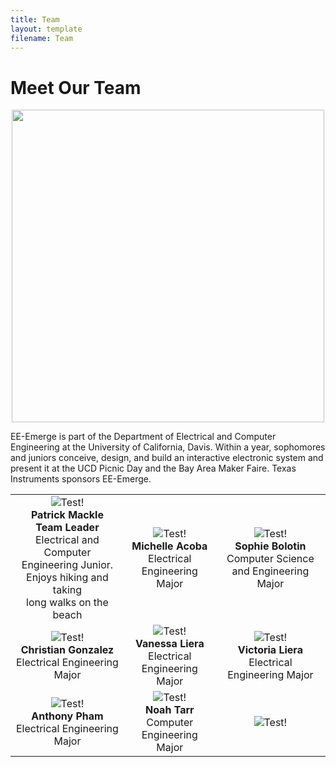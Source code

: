 ```yaml
---
title: Team
layout: template
filename: Team
--- 
```



# Meet Our Team
<p align="center"> 
<img src="https://github.com/pmackle/EE-Emerge-2020-FourFace/blob/master/Documentation/Photos/team.png" width="500">
</p>

  EE-Emerge is part of the Department of Electrical and Computer Engineering at the University of California, Davis. Within a year, sophomores and juniors conceive, design, and build an interactive electronic system and present it at the UCD Picnic Day and the Bay Area Maker Faire. Texas Instruments sponsors EE-Emerge.



| | | |
|:-------------------------:|:-------------------------:|:-------------------------:|
|![Test!](https://github.com/pmackle/EE-Emerge-2020-FourFace/blob/master/Documentation/Photos/patrick.png?raw=true)<br/> **Patrick Mackle** <br/> **Team Leader** <br/> Electrical and Computer Engineering Junior.<br/> Enjoys hiking and taking <br/> long walks on the beach |  ![Test!](https://github.com/pmackle/EE-Emerge-2020-FourFace/blob/master/docs/Images/C.png?raw=true)<br/>**Michelle Acoba** <br/> Electrical Engineering Major|![Test!](https://github.com/pmackle/EE-Emerge-2020-FourFace/blob/master/docs/Images/C.png?raw=true)<br/>**Sophie Bolotin** <br/> Computer Science and Engineering Major|
|![Test!](https://github.com/pmackle/EE-Emerge-2020-FourFace/blob/master/Documentation/Photos/christian.png?raw=true)<br/>**Christian Gonzalez** <br/> Electrical Engineering Major |  ![Test!](https://github.com/pmackle/EE-Emerge-2020-FourFace/blob/master/docs/Images/C.png?raw=true)<br/>**Vanessa Liera** <br/> Electrical Engineering Major|![Test!](https://github.com/pmackle/EE-Emerge-2020-FourFace/blob/master/docs/Images/C.png?raw=true)<br/>**Victoria Liera** <br/> Electrical Engineering Major|
|![Test!](https://github.com/pmackle/EE-Emerge-2020-FourFace/blob/master/docs/Images/C.png?raw=true)<br/> **Anthony Pham** <br/> Electrical Engineering Major |  ![Test!](https://github.com/pmackle/EE-Emerge-2020-FourFace/blob/master/docs/Images/C.png?raw=true)<br/>**Noah Tarr** <br/> Computer Engineering Major|![Test!](https://github.com/pmackle/EE-Emerge-2020-FourFace/blob/master/docs/Images/C.png?raw=true)|
